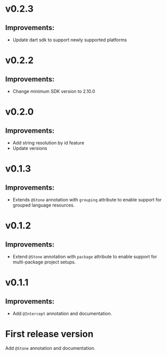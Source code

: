 # v0.2.3

## Improvements:
* Update dart sdk to support newly supported platforms

# v0.2.2

## Improvements:
* Change minimum SDK version to 2.10.0

# v0.2.0

## Improvements:
* Add string resolution by id feature
* Update versions

# v0.1.3

## Improvements:
* Extends `@Stone` annotation with `grouping` attribute to enable support for grouped language resources.

# v0.1.2

## Improvements:
* Extend `@Stone` annotation with `package` attribute to enable support for multi-package project setups.

# v0.1.1

## Improvements:
* Add `@Intercept` annotation and documentation.

# First release version

Add `@Stone` annotation and documentation.
